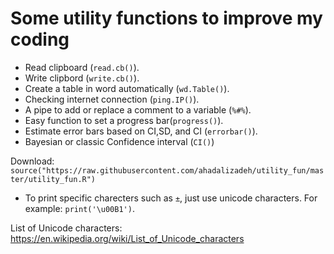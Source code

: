# Some utility functions  to improve my coding
* Read clipboard (`read.cb()`).
* Write clipbord (`write.cb()`).
* Create a table in word automatically (`wd.Table()`).
* Checking internet connection (`ping.IP()`).
* A pipe to add or replace a comment to a variable (`%#%`).
* Easy function to set a progress bar(`progress()`).
* Estimate error bars based on CI,SD, and CI (`errorbar()`).
* Bayesian or classic Confidence interval (`CI()`)



Download:     
`source("https://raw.githubusercontent.com/ahadalizadeh/utility_fun/master/utility_fun.R")`


* To print specific charecters such as `±`, just use unicode characters. For example: `print('\u00B1')`.

List of Unicode characters: https://en.wikipedia.org/wiki/List_of_Unicode_characters

  
